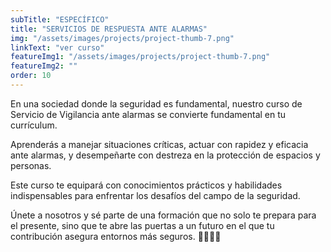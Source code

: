 ```yaml
---
subTitle: "ESPECÍFICO" 
title: "SERVICIOS DE RESPUESTA ANTE ALARMAS"
img: "/assets/images/projects/project-thumb-7.png"
linkText: "ver curso"
featureImg1: "/assets/images/projects/project-thumb-7.png"
featureImg2: ""
order: 10
---
```

En una sociedad donde la seguridad es fundamental, nuestro curso de Servicio de Vigilancia ante alarmas se convierte fundamental en tu currículum.

Aprenderás a manejar situaciones críticas, actuar con rapidez y eficacia ante alarmas, y desempeñarte con destreza en la protección de espacios y personas. 

Este curso te equipará con conocimientos prácticos y habilidades indispensables para enfrentar los desafíos del campo de la seguridad. 

Únete a nosotros y sé parte de una formación que no solo te prepara para el presente, sino que te abre las puertas a un futuro en el que tu contribución asegura entornos más seguros. 🚨👮👮‍♂️